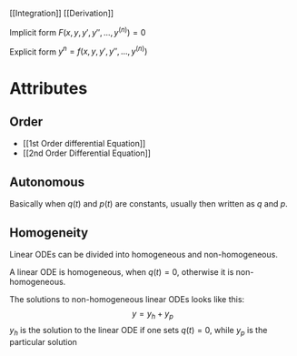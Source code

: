[[Integration]] [[Derivation]]

Implicit form
$F(x, y, y', y'', ..., y^{(n)})=0$

Explicit form
$y^{n}=f(x, y, y', y'', ..., y^{(n)})$


# Attributes
## Order
- [[1st Order differential Equation]]
- [[2nd Order Differential Equation]]
## Autonomous
Basically when $q(t)$ and $p(t)$ are constants, usually then written as $q$ and $p$.

## Homogeneity
Linear ODEs can be divided into homogeneous and non-homogeneous.

A linear ODE is homogeneous, when $q(t)=0$, otherwise it is non-homogeneous.

The solutions to non-homogeneous linear ODEs looks like this:
$$y=y_h+y_p$$
$y_h$ is the solution to the linear ODE if one sets $q(t)=0$, while $y_p$ is the particular solution